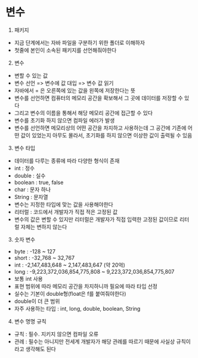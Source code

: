 # 변수
1. 패키지
- 지금 단계에서는 자바 파일을 구분하기 위한 폴더로 이해하자
- 첫줄에 본인이 소속된 패키지를 선언해줘야한다

2. 변수
- 변할 수 있는 값
- 변수 선언 => 변수에 값 대입 => 변수 값 읽기
- 자바에서 = 은 오른쪽에 있는 값을 왼쪽에 저장한다는 뜻
- 변수를 선언하면 컴퓨터의 메모리 공간을 확보해서 그 곳에 데이터를 저장할 수 있다
- 그리고 변수의 이름을 통해서 해당 메모리 공간에 접근할 수 있다
- 변수를 초기화 하지 않으면 컴파일 에러가 발생
- 변수를 선언하면 메모리상의 어떤 공간을 차지하고 사용하는데 그 공간에 기존에 어떤 값이 있었는지 아무도 몰라서, 초기화를 하지 않으면 이상한 값이 출력될 수 있음

3. 변수 타입
- 데이터를 다루는 종류에 따라 다양한 형식이 존재
- int : 정수
- double : 실수
- boolean : true, false
- char : 문자 하나
- String : 문자열
- 변수는 지정한 타입에 맞는 값을 사용해야한다
- 리터럴 : 코드에서 개발자가 직접 적은 고정된 값
- 변수의 값은 변할 수 있지만 리터럴은 개발자가 직접 입력한 고정된 값이므로 리터럴 자체는 변하지 않는다

3. 숫자 변수
- byte : -128 ~ 127
- short : -32,768 ~ 32,767
- int : -2,147,483,648 ~ 2,147,483,647 (약 20억)
- long : -9,223,372,036,854,775,808 ~ 9,223,372,036,854,775,807
- 보통 int 사용
- 표현 범위에 따라 메모리 공간을 차지하니까 필요에 따라 타입 선정
- 실수는 기본이 double형(float은 f를 붙여줘야한다)
- double이 더 큰 범위
- 자주 사용하는 타입 : int, long, double, boolean, String

4. 변수 명명 규칙
- 규칙 : 필수. 지키지 않으면 컴파일 오류
- 관례 : 필수는 아니지만 전세계 개발자가 해당 관례를 따르기 때문에 사실상 규칙이라고 생각해도 된다